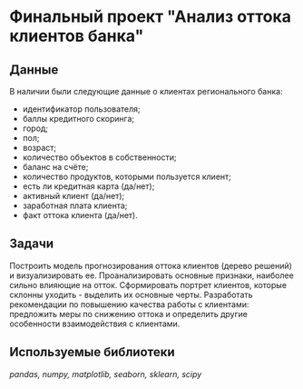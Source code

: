 # Финальный проект "Анализ оттока клиентов банка"

## Данные
В наличии были следующие данные о клиентах регионального банка:
- идентификатор пользователя;
- баллы кредитного скоринга;
- город;
- пол;
- возраст;
- количество объектов в собственности;
- баланс на счёте;
- количество продуктов, которыми пользуется клиент;
- есть ли кредитная карта (да/нет);
- активный клиент (да/нет);
- заработная плата клиента;
- факт оттока клиента (да/нет).

## Задачи

Построить модель прогнозирования оттока клиентов (дерево решений) и визуализировать ее.
Проанализировать основные признаки, наиболее сильно влияющие на отток.
Сформировать портрет клиентов, которые склонны уходить - выделить их основные черты.
Разработать рекомендации по повышению качества работы с клиентами: предложить меры по снижению оттока и
определить другие особенности взаимодействия с клиентами.
## Используемые библиотеки
*pandas, numpy, matplotlib, seaborn, sklearn, scipy*


